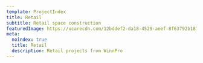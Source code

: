```yaml
---
template: ProjectIndex
title: Retail
subtitle: Retail space construction
featuredImage: https://ucarecdn.com/12bddef2-da18-4529-aeef-8f63792b187a/
meta:
  noindex: true
  title: Retail
  description: Retail projects from WinnPro
---
```

